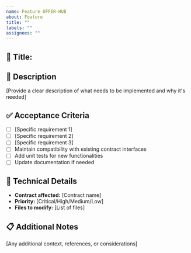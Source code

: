 ```yaml
---
name: Feature OFFER-HUB
about: Feature
title: ""
labels: ""
assignees: ""
---
```


## 🔧 Title:

## 📘 Description

[Provide a clear description of what needs to be implemented and why it's needed]

## ✅ Acceptance Criteria

- [ ] [Specific requirement 1]
- [ ] [Specific requirement 2]
- [ ] [Specific requirement 3]
- [ ] Maintain compatibility with existing contract interfaces
- [ ] Add unit tests for new functionalities
- [ ] Update documentation if needed

## 🔧 Technical Details

- **Contract affected:** [Contract name]
- **Priority:** [Critical/High/Medium/Low]
- **Files to modify:** [List of files]

## 📋 Additional Notes

[Any additional context, references, or considerations]
